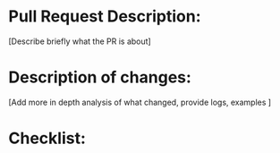 # Pull Request Description:
[Describe briefly what the PR is about]

# Description of changes:
[Add more in depth analysis of what changed, provide logs, examples ]

# Checklist:
